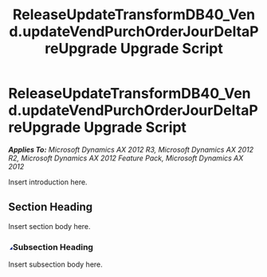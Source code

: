 ﻿---
title: ReleaseUpdateTransformDB40_Vend.updateVendPurchOrderJourDeltaPreUpgrade Upgrade Script
TOCTitle: ReleaseUpdateTransformDB40_Vend.updateVendPurchOrderJourDeltaPreUpgrade Upgrade Script
ms:assetid: f9b6be85-5f6b-247e-82a3-6316dbc71d68
ms:mtpsurl: https://msdn.microsoft.com/en-us/library/JJ720044(v=AX.60)
ms:contentKeyID: 49712350
ms.date: 05/18/2015
mtps_version: v=AX.60
---

# ReleaseUpdateTransformDB40\_Vend.updateVendPurchOrderJourDeltaPreUpgrade Upgrade Script 


_**Applies To:** Microsoft Dynamics AX 2012 R3, Microsoft Dynamics AX 2012 R2, Microsoft Dynamics AX 2012 Feature Pack, Microsoft Dynamics AX 2012_

Insert introduction here.

## Section Heading

Insert section body here.

### ![JJ720044.collapse\_all(en-us,AX.60).gif](images/Gg863931.collapse_all(en-us,AX.60).gif "JJ720044.collapse_all(en-us,AX.60).gif")Subsection Heading

Insert subsection body here.

  


